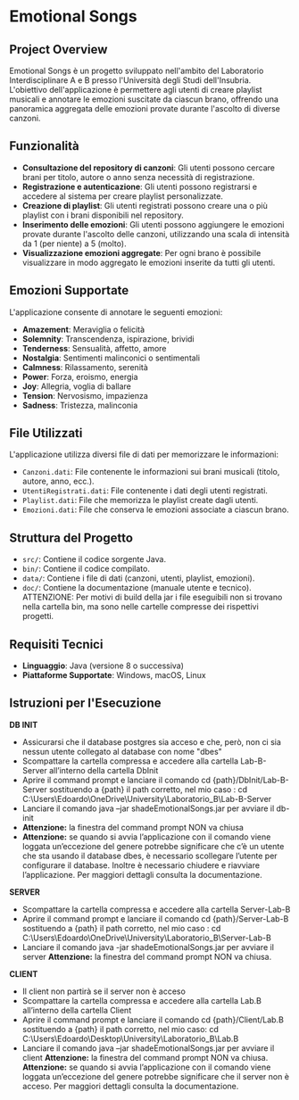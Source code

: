 # Emotional Songs

## Project Overview

Emotional Songs è un progetto sviluppato nell'ambito del Laboratorio Interdisciplinare A e B presso l'Università degli Studi dell'Insubria. L'obiettivo dell'applicazione è permettere agli utenti di creare playlist musicali e annotare le emozioni suscitate da ciascun brano, offrendo una panoramica aggregata delle emozioni provate durante l'ascolto di diverse canzoni.

## Funzionalità

- **Consultazione del repository di canzoni**: Gli utenti possono cercare brani per titolo, autore o anno senza necessità di registrazione.
- **Registrazione e autenticazione**: Gli utenti possono registrarsi e accedere al sistema per creare playlist personalizzate.
- **Creazione di playlist**: Gli utenti registrati possono creare una o più playlist con i brani disponibili nel repository.
- **Inserimento delle emozioni**: Gli utenti possono aggiungere le emozioni provate durante l'ascolto delle canzoni, utilizzando una scala di intensità da 1 (per niente) a 5 (molto).
- **Visualizzazione emozioni aggregate**: Per ogni brano è possibile visualizzare in modo aggregato le emozioni inserite da tutti gli utenti.

## Emozioni Supportate

L'applicazione consente di annotare le seguenti emozioni:

- **Amazement**: Meraviglia o felicità
- **Solemnity**: Transcendenza, ispirazione, brividi
- **Tenderness**: Sensualità, affetto, amore
- **Nostalgia**: Sentimenti malinconici o sentimentali
- **Calmness**: Rilassamento, serenità
- **Power**: Forza, eroismo, energia
- **Joy**: Allegria, voglia di ballare
- **Tension**: Nervosismo, impazienza
- **Sadness**: Tristezza, malinconia

## File Utilizzati

L'applicazione utilizza diversi file di dati per memorizzare le informazioni:

- `Canzoni.dati`: File contenente le informazioni sui brani musicali (titolo, autore, anno, ecc.).
- `UtentiRegistrati.dati`: File contenente i dati degli utenti registrati.
- `Playlist.dati`: File che memorizza le playlist create dagli utenti.
- `Emozioni.dati`: File che conserva le emozioni associate a ciascun brano.

## Struttura del Progetto

- `src/`: Contiene il codice sorgente Java.
- `bin/`: Contiene il codice compilato.
- `data/`: Contiene i file di dati (canzoni, utenti, playlist, emozioni).
- `doc/`: Contiene la documentazione (manuale utente e tecnico).
ATTENZIONE: Per motivi di build della jar i file eseguibili non si trovano nella cartella bin, ma sono nelle cartelle compresse dei rispettivi progetti.

## Requisiti Tecnici

- **Linguaggio**: Java (versione 8 o successiva)
- **Piattaforme Supportate**: Windows, macOS, Linux

## Istruzioni per l'Esecuzione

**DB INIT**
- Assicurarsi che il database postgres sia acceso e che, però, non ci sia nessun utente collegato al database con nome "dbes"
- Scompattare la cartella compressa e accedere alla cartella Lab-B-Server all’interno della cartella DbInit
- Aprire il command prompt e lanciare il comando cd {path}/DbInit/Lab-B-Server sostituendo a {path} il path corretto, nel mio caso : cd C:\Users\Edoardo\OneDrive\University\Laboratorio_B\Lab-B-Server
- Lanciare il comando java –jar shadeEmotionalSongs.jar per avviare il db-init
- **Attenzione:** la finestra del command prompt NON va chiusa
- **Attenzione:** se quando si avvia l’applicazione con il comando viene loggata un’eccezione del genere potrebbe significare che c’è un utente che sta usando il database dbes, è necessario scollegare l’utente per configurare il database. Inoltre è necessario chiudere e riavviare l’applicazione. Per maggiori dettagli consulta la documentazione.

**SERVER**
- Scompattare la cartella compressa e accedere alla cartella Server-Lab-B
- Aprire il command prompt e lanciare il comando cd {path}/Server-Lab-B sostituendo a {path} il path corretto, nel mio caso : cd C:\Users\Edoardo\OneDrive\University\Laboratorio_B\Server-Lab-B
- Lanciare il comando java -jar shadeEmotionalSongs.jar per avviare il server
**Attenzione:** la finestra del command prompt NON va chiusa.

**CLIENT**
- Il client non partirà se il server non è acceso
- Scompattare la cartella compressa e accedere alla cartella Lab.B all’interno della cartella Client
- Aprire il command prompt e lanciare il comando cd {path}/Client/Lab.B sostituendo a {path} il path corretto, nel mio caso: cd C:\Users\Edoardo\Desktop\University\Laboratorio_B\Lab.B
- Lanciare il comando java –jar shadeEmotionalSongs.jar per avviare il client
**Attenzione:** la finestra del command prompt NON va chiusa.
**Attenzione:** se quando si avvia l’applicazione con il comando viene loggata un’eccezione del genere potrebbe significare che il server non è acceso. Per maggiori dettagli consulta la documentazione.
